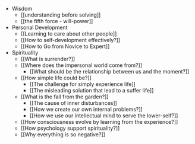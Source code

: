 - Wisdom
    - [[understanding before solving]]
    - [[the fifth force - will-power]]
- Personal Development
    - [[Learning to care about other people]]
    - [[How to self-development effectively?]]
    - [[How to Go from Novice to Expert]]
- Spirituality
    - [[What is surrender?]]
    - [[Where does the impersonal world come from?]]
        - [[What should be the relationship between us and the moment?]]
    - [[How simple life could be?]]
        - [[The challenge for simply experience life]]
        - [[The misleading solution that lead to a suffer life]]
    - [[What is the fall from the garden?]]
        - [[The cause of inner disturbances]]
        - [[How we create our own internal problems?]]
        - [[How we use our intellectual mind to serve the lower-self?]]
    - [[How consciousness evolve by learning from the experience?]]
    - [[How psychology support spirituality?]]
    - [[Why everything is so negative?]]
